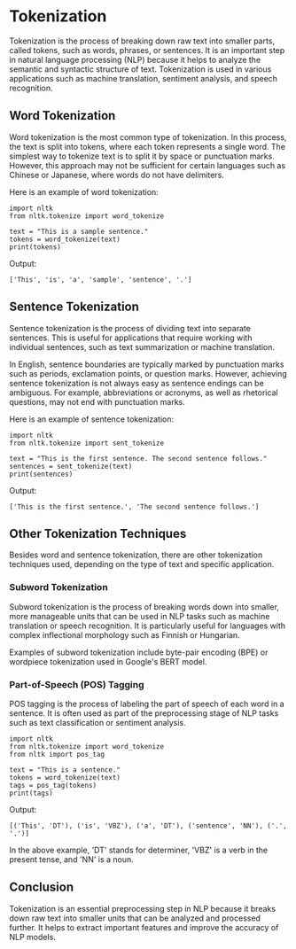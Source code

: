 # Tokenization

Tokenization is the process of breaking down raw text into smaller parts, called tokens, such as words, phrases, or sentences. It is an important step in natural language processing (NLP) because it helps to analyze the semantic and syntactic structure of text. Tokenization is used in various applications such as machine translation, sentiment analysis, and speech recognition.

## Word Tokenization

Word tokenization is the most common type of tokenization. In this process, the text is split into tokens, where each token represents a single word. The simplest way to tokenize text is to split it by space or punctuation marks. However, this approach may not be sufficient for certain languages such as Chinese or Japanese, where words do not have delimiters.

Here is an example of word tokenization:

```
import nltk
from nltk.tokenize import word_tokenize

text = "This is a sample sentence."
tokens = word_tokenize(text)
print(tokens)
```

Output:

```
['This', 'is', 'a', 'sample', 'sentence', '.']
```

## Sentence Tokenization

Sentence tokenization is the process of dividing text into separate sentences. This is useful for applications that require working with individual sentences, such as text summarization or machine translation.

In English, sentence boundaries are typically marked by punctuation marks such as periods, exclamation points, or question marks. However, achieving sentence tokenization is not always easy as sentence endings can be ambiguous. For example, abbreviations or acronyms, as well as rhetorical questions, may not end with punctuation marks.

Here is an example of sentence tokenization:

```
import nltk
from nltk.tokenize import sent_tokenize

text = "This is the first sentence. The second sentence follows."
sentences = sent_tokenize(text)
print(sentences)
```

Output:

```
['This is the first sentence.', 'The second sentence follows.']
```

## Other Tokenization Techniques

Besides word and sentence tokenization, there are other tokenization techniques used, depending on the type of text and specific application.

### Subword Tokenization

Subword tokenization is the process of breaking words down into smaller, more manageable units that can be used in NLP tasks such as machine translation or speech recognition. It is particularly useful for languages with complex inflectional morphology such as Finnish or Hungarian.

Examples of subword tokenization include byte-pair encoding (BPE) or wordpiece tokenization used in Google's BERT model.

### Part-of-Speech (POS) Tagging

POS tagging is the process of labeling the part of speech of each word in a sentence. It is often used as part of the preprocessing stage of NLP tasks such as text classification or sentiment analysis.

```
import nltk
from nltk.tokenize import word_tokenize
from nltk import pos_tag

text = "This is a sentence."
tokens = word_tokenize(text)
tags = pos_tag(tokens)
print(tags)
```

Output:

```
[('This', 'DT'), ('is', 'VBZ'), ('a', 'DT'), ('sentence', 'NN'), ('.', '.')]
```

In the above example, 'DT' stands for determiner, 'VBZ' is a verb in the present tense, and 'NN' is a noun.

## Conclusion

Tokenization is an essential preprocessing step in NLP because it breaks down raw text into smaller units that can be analyzed and processed further. It helps to extract important features and improve the accuracy of NLP models.
